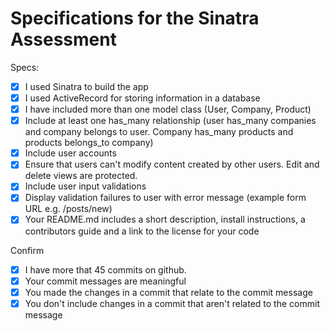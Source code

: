 # Specifications for the Sinatra Assessment

Specs:
- [x] I used Sinatra to build the app
- [x] I used ActiveRecord for storing information in a database
- [x] I have included more than one model class (User, Company, Product)
- [x] Include at least one has_many relationship (user has_many companies and company belongs to user. Company    has_many products and products belongs_to company)
- [x] Include user accounts
- [x] Ensure that users can't modify content created by other users. Edit and delete views are protected.
- [x] Include user input validations
- [x] Display validation failures to user with error message (example form URL e.g. /posts/new)
- [x] Your README.md includes a short description, install instructions, a contributors guide and a link to the license for your code

Confirm
- [x] I have more that 45 commits on github.
- [x] Your commit messages are meaningful
- [x] You made the changes in a commit that relate to the commit message
- [x] You don't include changes in a commit that aren't related to the commit message
